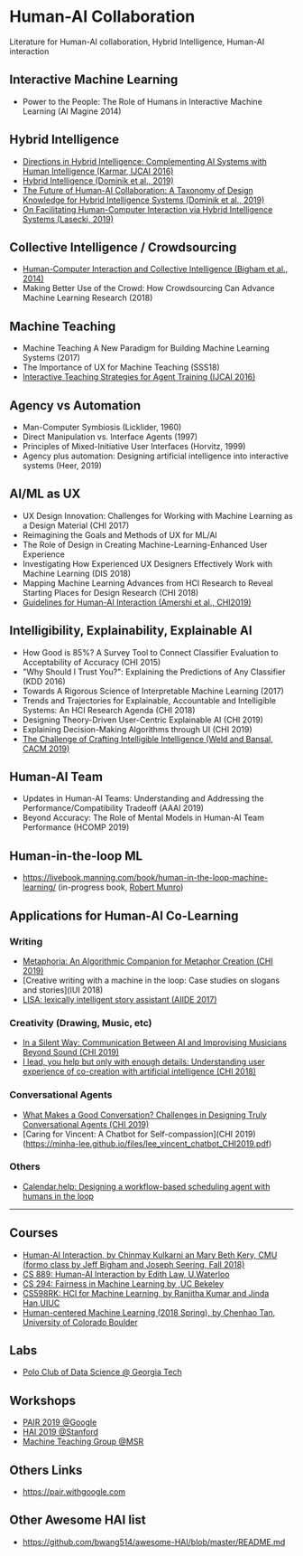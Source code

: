 # Human-AI Collaboration
Literature for Human-AI collaboration, Hybrid Intelligence, Human-AI interaction

## Interactive Machine Learning
- Power to the People: The Role of Humans in Interactive Machine Learning (AI Magine 2014)

## Hybrid Intelligence
- [Directions in Hybrid Intelligence: Complementing AI Systems with Human Intelligence (Karmar, IJCAI 2016)](https://www.ijcai.org/Proceedings/16/Papers/603.pdf)
- [Hybrid Intelligence (Dominik et al., 2019)](https://link.springer.com/article/10.1007/s12599-019-00595-2)
- [The Future of Human-AI Collaboration: A Taxonomy of Design Knowledge for Hybrid Intelligence Systems (Dominik et al., 2019)](https://www.alexandria.unisg.ch/254994/)
- [On Facilitating Human-Computer Interaction via Hybrid Intelligence Systems (Lasecki, 2019)](https://pdfs.semanticscholar.org/af1f/3e78f052e0f50840b284c94ff5ae2c3a1c8f.pdf)

## Collective Intelligence / Crowdsourcing
- [Human-Computer Interaction and Collective Intelligence (Bigham et al., 2014)](https://pdfs.semanticscholar.org/348e/72a77ff388b5af54f7bf84c032317b4d083e.pdf)
- Making Better Use of the Crowd: How Crowdsourcing Can Advance Machine Learning Research (2018)

## Machine Teaching
- Machine Teaching A New Paradigm for Building Machine Learning Systems (2017)
- The Importance of UX for Machine Teaching (SSS18)
- [Interactive Teaching Strategies for Agent Training (IJCAI 2016)](https://www.microsoft.com/en-us/research/publication/interactive-teaching-strategies-agent-training/)

## Agency vs Automation
- Man-Computer Symbiosis (Licklider, 1960)
- Direct Manipulation vs. Interface Agents (1997)
- Principles of Mixed-Initiative User Interfaces (Horvitz, 1999)
- Agency plus automation: Designing artificial intelligence into interactive systems (Heer, 2019)

## AI/ML as UX
- UX Design Innovation: Challenges for Working with Machine Learning as a Design Material (CHI 2017)
- Reimagining the Goals and Methods of UX for ML/AI
- The Role of Design in Creating Machine-Learning-Enhanced User Experience
- Investigating How Experienced UX Designers Effectively Work with Machine Learning (DIS 2018)
- Mapping Machine Learning Advances from HCI Research to Reveal Starting Places for Design Research (CHI 2018)
- [Guidelines for Human-AI Interaction (Amershi et al., CHI2019)](https://www.microsoft.com/en-us/research/uploads/prod/2019/01/Guidelines-for-Human-AI-Interaction-camera-ready.pdf)

## Intelligibility, Explainability, Explainable AI
- How Good is 85%? A Survey Tool to Connect Classifier Evaluation to Acceptability of Accuracy (CHI 2015)
- "Why Should I Trust You?": Explaining the Predictions of Any Classifier (KDD 2016)
- Towards A Rigorous Science of Interpretable Machine Learning (2017)
- Trends and Trajectories for Explainable, Accountable and Intelligible Systems: An HCI Research Agenda (CHI 2018)
- Designing Theory-Driven User-Centric Explainable AI (CHI 2019)
- Explaining Decision-Making Algorithms through UI (CHI 2019)
- [The Challenge of Crafting Intelligible Intelligence (Weld and Bansal, CACM 2019)](https://cacm.acm.org/magazines/2019/6/237004-the-challenge-of-crafting-intelligible-intelligence/fulltext#R13)

## Human-AI Team
- Updates in Human-AI Teams: Understanding and Addressing the Performance/Compatibility Tradeoff (AAAI 2019)
- Beyond Accuracy: The Role of Mental Models in Human-AI Team Performance (HCOMP 2019)

## Human-in-the-loop ML
- https://livebook.manning.com/book/human-in-the-loop-machine-learning/ (in-progress book, [Robert Munro](http://www.robertmunro.com))


## Applications for Human-AI Co-Learning
### Writing
- [Metaphoria: An Algorithmic Companion for Metaphor Creation (CHI 2019)](http://www.katygero.com/papers/Metaphoria_Revision.pdf)
- [Creative writing with a machine in the loop: Case studies on slogans and stories](IUI 2018)
- [LISA: lexically intelligent story assistant (AIIDE 2017)](https://www.aaai.org/ocs/index.php/AIIDE/AIIDE17/paper/viewPDFInterstitial/15883/15202)

### Creativity (Drawing, Music, etc)
- [In a Silent Way: Communication Between AI and Improvising Musicians Beyond Sound (CHI 2019)](https://dl.acm.org/citation.cfm?id=3300268)
- [I lead, you help but only with enough details: Understanding user experience of co-creation with artificial intelligence (CHI 2018)](https://dl.acm.org/citation.cfm?id=3174223)

### Conversational Agents
- [What Makes a Good Conversation? Challenges in Designing Truly Conversational Agents (CHI 2019)](https://arxiv.org/pdf/1901.06525.pdf)
- [Caring for Vincent: A Chatbot for Self-compassion](CHI 2019)(https://minha-lee.github.io/files/lee_vincent_chatbot_CHI2019.pdf)

### Others
- [Calendar.help: Designing a workflow-based scheduling agent with humans in the loop](https://arxiv.org/pdf/1703.08428)

------

## Courses
- [Human-AI Interaction, by Chinmay Kulkarni an Mary Beth Kery, CMU (formo class by Jeff Bigham and Joseph Seering, Fall 2018)](http://www.humanaiclass.org)
- [CS 889: Human-AI Interaction by Edith Law, U.Waterloo](http://edithlaw.ca/teaching/cs889/2018/index.html)
- [CS 294: Fairness in Machine Learning by ,UC Bekeley](https://fairmlclass.github.io)
- [CS598RK: HCI for Machine Learning, by Ranjitha Kumar and Jinda Han,UIUC](https://courses.grainger.illinois.edu/cs598rk/fa2019/)
- [Human-centered Machine Learning (2018 Spring), by Chenhao Tan, University of Colorado Boulder](https://chenhaot.com/courses/hcml/home.html)

## Labs
- [Polo Club of Data Science @ Georgia Tech](https://poloclub.github.io)

## Workshops
- [PAIR 2019 @Google](https://pair.withgoogle.com/events/symposium/)
- [HAI 2019 @Stanford](https://hai.stanford.edu/events/2019-hai-symposium/overview)
- [Machine Teaching Group @MSR](https://www.microsoft.com/en-us/research/group/machine-teaching-group/)

## Others Links
- https://pair.withgoogle.com

## Other Awesome HAI list
- https://github.com/bwang514/awesome-HAI/blob/master/README.md

